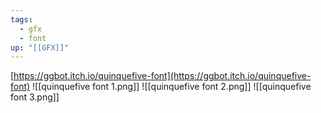 ```yaml
---
tags:
  - gfx
  - font
up: "[[GFX]]"
---
```

[https://ggbot.itch.io/quinquefive-font](https://ggbot.itch.io/quinquefive-font)
![[quinquefive font 1.png]]
![[quinquefive font 2.png]]
![[quinquefive font 3.png]]